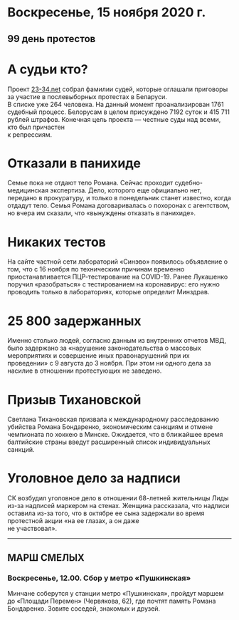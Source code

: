 # Воскресенье, 15 ноября 2020 г.
## 99 день протестов



# А судьи кто?

Проект [23-34.net](https://23-34.net) собрал фамилии судей, которые оглашали приговоры за участие в послевыборных протестах в Беларуси.   
В списке уже 264 человека. На данный момент проанализирован 1761 судебный процесс. Белорусам в целом присуждено 7192 суток и 415 711 рублей штрафов. Конечная цель проекта — честные суды над всеми, кто был причастен   
к репрессиям.

# Отказали в панихиде 

Семье пока не отдают тело Романа. Сейчас проходит судебно-медицинская экспертиза. Дело, которого еще официально нет, передано в прокуратуру, и только в понедельник станет известно, когда отдадут тело. Семья Романа договаривалась о похоронах с агентством, но вчера им сказали, что «вынуждены отказать в панихиде».

# Никаких тестов

На сайте частной сети лабораторий «Синэво» появилось объявление о том, что с 16 ноября по техническим причинам временно приостанавливается ПЦР-тестирование на COVID-19. Ранее Лукашенко поручил «разобраться» с тестированием на коронавирус: его нужно проводить только в лабораториях, которые определит Минздрав.

# 25 800 задержанных

Именно столько людей, согласно данным из внутренних отчетов МВД, было задержано за «нарушение законодательства о массовых мероприятиях и совершение иных правонарушений при их проведении» с 9 августа до 3 ноября. При этом ни одного дела за насилие в отношении протестующих не заведено.

# Призыв Тихановской

Светлана Тихановская призвала к международному расследованию убийства Романа Бондаренко, экономическим санкциям и отмене чемпионата по хоккею в Минске. Ожидается, что в ближайшее время балтийские страны введут расширенный список индивидуальных санкций.

# Уголовное дело за надписи

СК возбудил уголовное дело в отношении 68-летней жительницы Лиды из-за надписей маркером на стенах. Женщина рассказала, что надписи оставила из-за того, что в октябре ее сына задержали во время протестной акции «на ее глазах, а он даже   
не участвовал».

---

## МАРШ СМЕЛЫХ

### Воскресенье, 12.00. Сбор у метро «Пушкинская»

Минчане соберутся у станции метро «Пушкинская», пройдут маршем до «Площади Перемен» \(Червякова, 62\), где почтят память Романа Бондаренко. Зовите соседей, знакомых и друзей.
